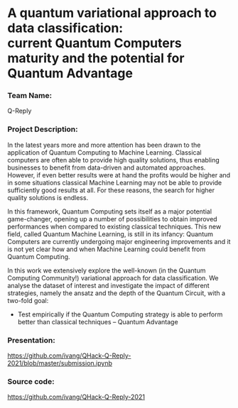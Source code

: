 # A quantum variational approach to data classification:<br>current Quantum Computers maturity and the potential for Quantum Advantage 

### Team Name: 

Q-Reply

### Project Description: 

In the latest years more and more attention has been drawn to the application of Quantum Computing to Machine Learning. Classical computers are often able to provide high quality solutions, thus enabling businesses to benefit from data-driven and automated approaches. However, if even better results were at hand the profits would be higher and in some situations classical Machine Learning may not be able to provide sufficiently good results at all. For these reasons, the search for higher quality solutions is endless. 

In this framework, Quantum Computing sets itself as a major potential game-changer, opening up a number of possibilities to obtain improved performances when compared to existing classical techniques. This new field, called Quantum Machine Learning, is still in its infancy: Quantum Computers are currently undergoing major engineering improvements and it is not yet clear how and when Machine Learning could benefit from Quantum Computing. 

In this work we extensively explore the well-known (in the Quantum Computing Community!) variational approach for data classification. We analyse the dataset of interest and investigate the impact of different strategies, namely the ansatz and the depth of the Quantum Circuit, with a two-fold goal: 

* Test empirically if the Quantum Computing strategy is able to perform better than classical techniques – Quantum Advantage 

### Presentation: 

https://github.com/ivang/QHack-Q-Reply-2021/blob/master/submission.ipynb

### Source code: 

https://github.com/ivang/QHack-Q-Reply-2021